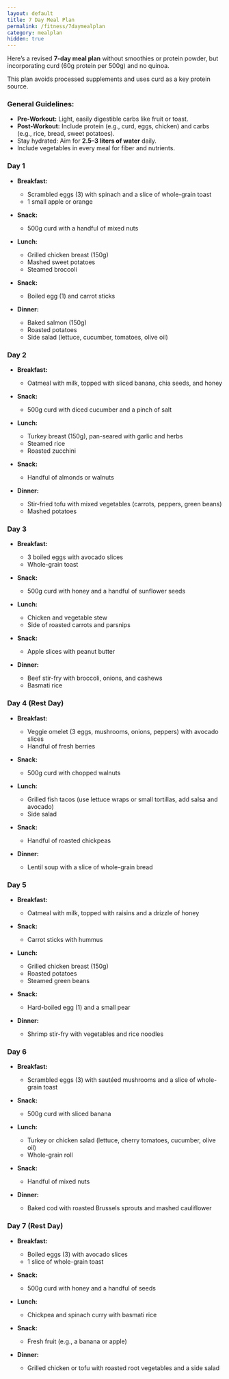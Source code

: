 ```yaml
---
layout: default
title: 7 Day Meal Plan
permalink: /fitness/7daymealplan
category: mealplan
hidden: true
---
```


Here’s a revised **7-day meal plan** without smoothies or protein powder, but incorporating curd (60g protein per 500g) and no quinoa.

This plan avoids processed supplements and uses curd as a key protein source.



### **General Guidelines:**
- **Pre-Workout:** Light, easily digestible carbs like fruit or toast.
- **Post-Workout:** Include protein (e.g., curd, eggs, chicken) and carbs (e.g., rice, bread, sweet potatoes).
- Stay hydrated: Aim for **2.5–3 liters of water** daily.
- Include vegetables in every meal for fiber and nutrients.



### **Day 1**
- **Breakfast:**  
  - Scrambled eggs (3) with spinach and a slice of whole-grain toast  
  - 1 small apple or orange  

- **Snack:**  
  - 500g curd with a handful of mixed nuts  

- **Lunch:**  
  - Grilled chicken breast (150g)  
  - Mashed sweet potatoes  
  - Steamed broccoli  

- **Snack:**  
  - Boiled egg (1) and carrot sticks  

- **Dinner:**  
  - Baked salmon (150g)  
  - Roasted potatoes  
  - Side salad (lettuce, cucumber, tomatoes, olive oil)



### **Day 2**
- **Breakfast:**  
  - Oatmeal with milk, topped with sliced banana, chia seeds, and honey  

- **Snack:**  
  - 500g curd with diced cucumber and a pinch of salt  

- **Lunch:**  
  - Turkey breast (150g), pan-seared with garlic and herbs  
  - Steamed rice  
  - Roasted zucchini  

- **Snack:**  
  - Handful of almonds or walnuts  

- **Dinner:**  
  - Stir-fried tofu with mixed vegetables (carrots, peppers, green beans)  
  - Mashed potatoes  



### **Day 3**
- **Breakfast:**  
  - 3 boiled eggs with avocado slices  
  - Whole-grain toast  

- **Snack:**  
  - 500g curd with honey and a handful of sunflower seeds  

- **Lunch:**  
  - Chicken and vegetable stew  
  - Side of roasted carrots and parsnips  

- **Snack:**  
  - Apple slices with peanut butter  

- **Dinner:**  
  - Beef stir-fry with broccoli, onions, and cashews  
  - Basmati rice  



### **Day 4 (Rest Day)**
- **Breakfast:**  
  - Veggie omelet (3 eggs, mushrooms, onions, peppers) with avocado slices  
  - Handful of fresh berries  

- **Snack:**  
  - 500g curd with chopped walnuts  

- **Lunch:**  
  - Grilled fish tacos (use lettuce wraps or small tortillas, add salsa and avocado)  
  - Side salad  

- **Snack:**  
  - Handful of roasted chickpeas  

- **Dinner:**  
  - Lentil soup with a slice of whole-grain bread  



### **Day 5**
- **Breakfast:**  
  - Oatmeal with milk, topped with raisins and a drizzle of honey  

- **Snack:**  
  - Carrot sticks with hummus  

- **Lunch:**  
  - Grilled chicken breast (150g)  
  - Roasted potatoes  
  - Steamed green beans  

- **Snack:**  
  - Hard-boiled egg (1) and a small pear  

- **Dinner:**  
  - Shrimp stir-fry with vegetables and rice noodles  



### **Day 6**
- **Breakfast:**  
  - Scrambled eggs (3) with sautéed mushrooms and a slice of whole-grain toast  

- **Snack:**  
  - 500g curd with sliced banana  

- **Lunch:**  
  - Turkey or chicken salad (lettuce, cherry tomatoes, cucumber, olive oil)  
  - Whole-grain roll  

- **Snack:**  
  - Handful of mixed nuts  

- **Dinner:**  
  - Baked cod with roasted Brussels sprouts and mashed cauliflower  



### **Day 7 (Rest Day)**
- **Breakfast:**  
  - Boiled eggs (3) with avocado slices  
  - 1 slice of whole-grain toast  

- **Snack:**  
  - 500g curd with honey and a handful of seeds  

- **Lunch:**  
  - Chickpea and spinach curry with basmati rice  

- **Snack:**  
  - Fresh fruit (e.g., a banana or apple)  

- **Dinner:**  
  - Grilled chicken or tofu with roasted root vegetables and a side salad  
